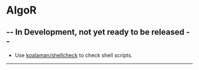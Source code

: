 # AlgoR

## -- In Development, not yet ready to be released --

* Use [koalaman/shellcheck](https://github.com/koalaman/shellcheck) to check
shell scripts.

---
